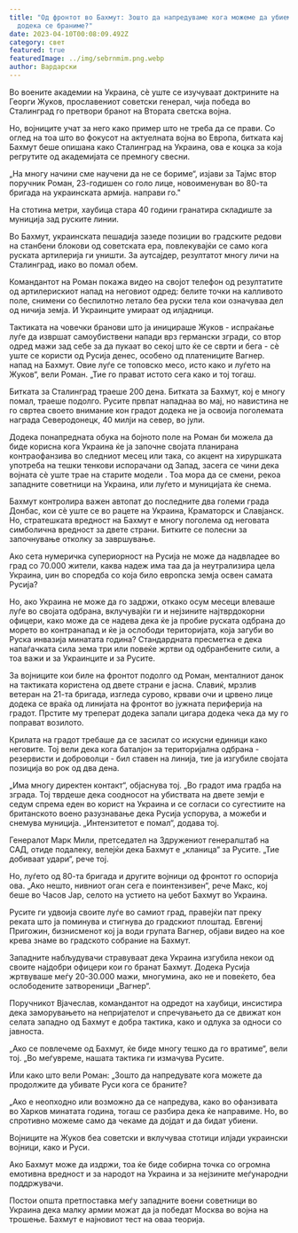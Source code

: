 ```yaml
---
title: "Од фронтот во Бахмут: Зошто да напредуваме кога можеме да убиеме Руси
  додека се браниме?"
date: 2023-04-10T00:08:09.492Z
category: свет
featured: true
featuredImage: ../img/sebrnmim.png.webp
author: Вардарски
---
```


Во воените академии на Украина, сè уште се изучуваат доктрините на Георги Жуков, прославениот советски генерал, чија победа во Сталинград го претвори бранот на Втората светска војна.

Но, војниците учат за него како пример што не треба да се прави. Со оглед на тоа што во фокусот на актуелната војна во Европа, битката кај Бахмут беше опишана како Сталинград на Украина, ова е коцка за која регрутите од академијата се премногу свесни.

„На многу начини сме научени да не се бориме“, изјави за Тајмс втор поручник Роман, 23-годишен со голо лице, новоименуван во 80-та бригада на украинската армија. направи го."

На стотина метри, хаубица стара 40 години гранатира складиште за муниција зад руските линии.

Во Бахмут, украинската пешадија зазеде позиции во градските редови на станбени блокови од советската ера, повлекувајќи се само кога руската артилерија ги уништи. За аутсајдер, резултатот многу личи на Сталинград, иако во помал обем.

Командантот на Роман покажа видео на својот телефон од резултатите од артилерискиот напад на неговиот одред: белите точки на калливото поле, снимени со беспилотно летало беа руски тела кои означуваа дел од ничија земја. И Украинците умираат од илјадници.

Тактиката на човечки бранови што ја иницираше Жуков - испраќање луѓе да извршат самоубиствени напади врз германски згради, со втор одред мажи зад себе за да пукаат во секој што ќе се сврти и бега - сè уште се користи од Русија денес, особено од платениците Вагнер. напад на Бахмут. Овие луѓе се топовско месо, исто како и луѓето на Жуков“, вели Роман. „Тие го прават истото сега како и тој тогаш.

Битката за Сталинград траеше 200 дена. Битката за Бахмут, кој е многу помал, траеше подолго. Русите првпат нападнаа во мај, но навистина не го свртеа своето внимание кон градот додека не ја освоија поголемата награда Северодонецк, 40 милји на север, во јули.

Додека понапредната обука на бојното поле на Роман би можела да биде корисна кога Украина ќе ја започне својата планирана контраофанзива во следниот месец или така, со акцент на хируршката употреба на тешки тенкови испорачани од Запад, засега се чини дека војната сè уште трае на старите модели . Тоа мора да се смени, рекоа западните советници на Украина, или луѓето и муницијата ќе снема.

Бахмут контролира важен автопат до последните два големи града Донбас, кои сè уште се во рацете на Украина, Краматорск и Славјанск. Но, стратешката вредност на Бахмут е многу поголема од неговата симболична вредност за двете страни. Битките се полесни за започнување отколку за завршување.

Ако сета нумеричка супериорност на Русија не може да надвладее во град со 70.000 жители, каква надеж има таа да ја неутрализира цела Украина, џин во споредба со која било европска земја освен самата Русија?

Но, ако Украина не може да го задржи, откако осум месеци влеваше луѓе во својата одбрана, вклучувајќи ги и нејзините најтврдокорни офицери, како може да се надева дека ќе ја пробие руската одбрана до морето во контранапад и ќе ја ослободи територијата, која загуби во Руска инвазија минатата година? Стандардната пресметка е дека напаѓачката сила зема три или повеќе жртви од одбранбените сили, а тоа важи и за Украинците и за Русите.

За војниците кои биле на фронтот подолго од Роман, менталниот данок на тактиката користена од двете страни е јасна. Славиќ, мрзлив ветеран на 21-та бригада, изгледа сурово, крвави очи и црвено лице додека се враќа од линијата на фронтот во јужната периферија на градот. Прстите му треперат додека запали цигара додека чека да му го поправат возилото.

Крилата на градот требаше да се засилат со искусни единици како неговите. Тој вели дека кога баталјон за територијална одбрана - резервисти и доброволци - бил ставен на линија, тие ја изгубиле својата позиција во рок од два дена.

„Има многу директен контакт“, објаснува тој. „Во градот има градба на зграда. Тој тврдеше дека соодносот на убиствата на двете земји е седум спрема еден во корист на Украина и се согласи со сугестиите на британското воено разузнавање дека Русија успорува, а можеби и снемува муниција. „Интензитетот е помал“, додава тој.

Генералот Марк Мили, претседател на Здружениот генералштаб на САД, отиде подалеку, велејќи дека Бахмут е „кланица“ за Русите. „Тие добиваат удари“, рече тој.

Но, луѓето од 80-та бригада и другите војници од фронтот го оспорија ова. „Ако нешто, нивниот оган сега е поинтензивен“, рече Макс, кој беше во Часов Јар, селото на устието на џебот Бахмут во Украина.

Русите ги удвоија своите луѓе во самиот град, правејќи пат преку реката што ја поминува и стигнува до градскиот плоштад. Евгениј Пригожин, бизнисменот кој ја води групата Вагнер, објави видео на кое крева знаме во градското собрание на Бахмут.

Западните набљудувачи стравуваат дека Украина изгубила некои од своите најдобри офицери кои го бранат Бахмут. Додека Русија жртвуваше меѓу 20-30.000 мажи, многумина, ако не и повеќето, беа ослободените затвореници „Вагнер“.

Поручникот Вјачеслав, командантот на одредот на хаубици, инсистира дека заморувањето на непријателот и спречувањето да се движат кон селата западно од Бахмут е добра тактика, како и одлука за односи со јавноста.

„Ако се повлечеме од Бахмут, ќе биде многу тешко да го вратиме“, вели тој. „Во меѓувреме, нашата тактика ги измачува Русите.

Или како што вели Роман: „Зошто да напредувате кога можете да продолжите да убивате Руси кога се браните?

„Ако е неопходно или возможно да се напредува, како во офанзивата во Харков минатата година, тогаш се разбира дека ќе направиме. Но, во спротивно можеме само да чекаме да дојдат и да бидат убиени.

Војниците на Жуков беа советски и вклучуваа стотици илјади украински војници, како и Руси.

Ако Бахмут може да издржи, тоа ќе биде собирна точка со огромна емотивна вредност и за народот на Украина и за нејзините меѓународни поддржувачи.

Постои општа претпоставка меѓу западните воени советници во Украина дека малку армии можат да ја победат Москва во војна на трошење. Бахмут е најновиот тест на оваа теорија.
